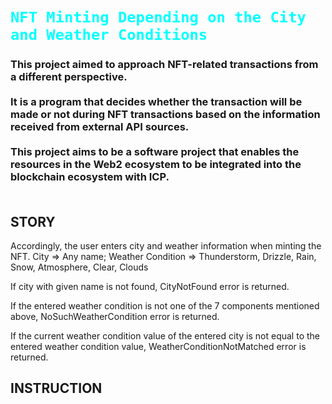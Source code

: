 <h1><code style="color : cyan">NFT Minting Depending on the City and Weather Conditions</code></h1>


<h3 tyle="color : cyan">This project aimed to approach NFT-related transactions from a different perspective. 
<br/>
<br/>
It is a program that decides whether the transaction will be made or not during NFT transactions based on the information received from external API sources.
<br/>
<br/>
This project aims to be a software project that enables the resources in the Web2 ecosystem to be integrated into the blockchain ecosystem with ICP.
<br/>
<br/>
</h3>


<h2>STORY</h2>

Accordingly, the user enters city and weather information when minting the NFT.
City => Any name;
Weather Condition =>
    Thunderstorm,
    Drizzle,
    Rain,
    Snow,
    Atmosphere,
    Clear,
    Clouds

If city with given name is not found, CityNotFound error is returned.

If the entered weather condition is not one of the 7 components mentioned above,  NoSuchWeatherCondition error is returned.

If the current weather condition value of the entered city is not equal to the entered weather condition value,  WeatherConditionNotMatched error is returned.

<h2>INSTRUCTION</h2>

